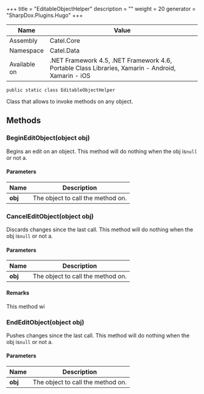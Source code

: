 

+++
title = "EditableObjectHelper" 
description = ""
weight = 20
generator = "SharpDox.Plugins.Hugo"
+++

Name|Value
---|---
Assembly|Catel.Core
Namespace|Catel.Data
Available on|.NET Framework 4.5, .NET Framework 4.6, Portable Class Libraries, Xamarin - Android, Xamarin - iOS

```
public static class EditableObjectHelper
```

Class that allows to invoke methods on any object.

## Methods

### BeginEditObject(object obj)

Begins an edit on an object. This method will do nothing when the obj is`null` or not a.

#### Parameters

Name|Description
---|---
**obj**|The object to call the method on.

### CancelEditObject(object obj)

Discards changes since the last call. This method will do nothing when the obj is`null` or not a.

#### Parameters

Name|Description
---|---
**obj**|The object to call the method on.

#### Remarks

This method wi

### EndEditObject(object obj)

Pushes changes since the last call. This method will do nothing when the obj is`null` or not a.

#### Parameters

Name|Description
---|---
**obj**|The object to call the method on.


